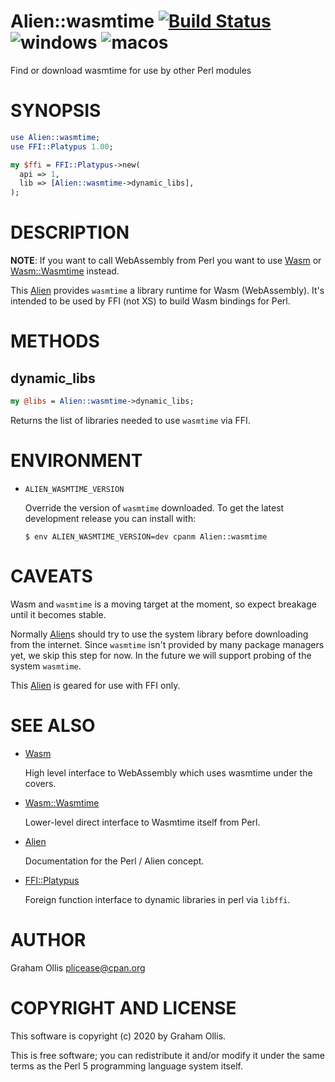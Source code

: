 # Alien::wasmtime [![Build Status](https://api.travis-ci.com/perlwasm/Alien-wasmtime.svg?branch=main)](https://travis-ci.com/github/perlwasm/Alien-wasmtime) ![windows](https://github.com/perlwasm/Alien-wasmtime/workflows/windows/badge.svg) ![macos](https://github.com/perlwasm/Alien-wasmtime/workflows/macos/badge.svg)

Find or download wasmtime for use by other Perl modules

# SYNOPSIS

```perl
use Alien::wasmtime;
use FFI::Platypus 1.00;

my $ffi = FFI::Platypus->new(
  api => 1,
  lib => [Alien::wasmtime->dynamic_libs],
);
```

# DESCRIPTION

**NOTE**: If you want to call WebAssembly from Perl you want to use
[Wasm](https://metacpan.org/pod/Wasm) or [Wasm::Wasmtime](https://metacpan.org/pod/Wasm::Wasmtime) instead.

This [Alien](https://metacpan.org/pod/Alien) provides `wasmtime` a library runtime for Wasm
(WebAssembly).  It's intended to be used by FFI (not XS) to build
Wasm bindings for Perl.

# METHODS

## dynamic\_libs

```perl
my @libs = Alien::wasmtime->dynamic_libs;
```

Returns the list of libraries needed to use `wasmtime` via FFI.

# ENVIRONMENT

- `ALIEN_WASMTIME_VERSION`

    Override the version of `wasmtime` downloaded.  To get the latest development
    release you can install with:

    ```
    $ env ALIEN_WASMTIME_VERSION=dev cpanm Alien::wasmtime
    ```

# CAVEATS

Wasm and `wasmtime` is a moving target at the moment, so expect breakage
until it becomes stable.

Normally [Alien](https://metacpan.org/pod/Alien)s should try to use the system library before downloading
from the internet.  Since `wasmtime` isn't provided by many package managers
yet, we skip this step for now.  In the future we will support probing of
the system `wasmtime`.

This [Alien](https://metacpan.org/pod/Alien) is geared for use with FFI only.

# SEE ALSO

- [Wasm](https://metacpan.org/pod/Wasm)

    High level interface to WebAssembly which uses wasmtime under the covers.

- [Wasm::Wasmtime](https://metacpan.org/pod/Wasm::Wasmtime)

    Lower-level direct interface to Wasmtime itself from Perl.

- [Alien](https://metacpan.org/pod/Alien)

    Documentation for the Perl / Alien concept.

- [FFI::Platypus](https://metacpan.org/pod/FFI::Platypus)

    Foreign function interface to dynamic libraries in perl via `libffi`.

# AUTHOR

Graham Ollis <plicease@cpan.org>

# COPYRIGHT AND LICENSE

This software is copyright (c) 2020 by Graham Ollis.

This is free software; you can redistribute it and/or modify it under
the same terms as the Perl 5 programming language system itself.
